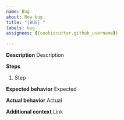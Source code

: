 ```yaml
---
name: Bug
about: New bug
title: "[BUG] "
labels: bug
assignees: {{cookiecutter.github_username}}

---
```


**Description**
Description

**Steps**
1. Step

**Expected behavior**
Expected

**Actual behavior**
Actual

**Additional context**
Link
